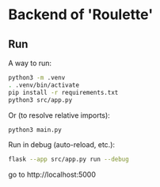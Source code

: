 # Backend of 'Roulette'

## Run

A way to run:

```bash
python3 -m .venv
. .venv/bin/activate
pip install -r requirements.txt
python3 src/app.py
```

Or (to resolve relative imports):

```bash
python3 main.py
```

Run in debug (auto-reload, etc.):
```bash
flask --app src/app.py run --debug
```

go to http://localhost:5000
